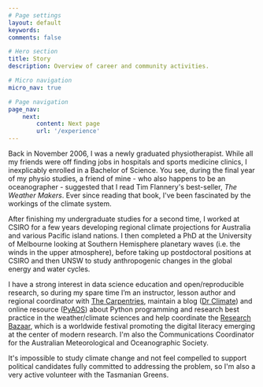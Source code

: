 ```yaml
---
# Page settings
layout: default
keywords:
comments: false

# Hero section
title: Story
description: Overview of career and community activities.

# Micro navigation
micro_nav: true

# Page navigation
page_nav:
    next:
        content: Next page
        url: '/experience'
---
```


Back in November 2006, I was a newly graduated physiotherapist.
While all my friends were off finding jobs in hospitals and sports medicine clinics,
I inexplicably enrolled in a Bachelor of Science.
You see, during the final year of my physio studies,
a friend of mine - who also happens to be an oceanographer - suggested that
I read Tim Flannery's best-seller, *The Weather Makers*.
Ever since reading that book,
I've been fascinated by the workings of the climate system. 

After finishing my undergraduate studies for a second time,
I worked at CSIRO for a few years
developing regional climate projections for Australia and various Pacific island nations.
I then completed a PhD at the University of Melbourne
looking at Southern Hemisphere planetary waves
(i.e. the winds in the upper atmosphere),
before taking up postdoctoral positions at CSIRO and then UNSW
to study anthropogenic changes in the global energy and water cycles.

I have a strong interest in data science education and open/reproducible research,
so during my spare time I’m an instructor, lesson author and
regional coordinator with [The Carpentries](https://carpentries.org/),
maintain a blog ([Dr Climate](http://drclimate.wordpress.com/))
and online resource ([PyAOS](https://pyaos.github.io/))
about Python programming and research best practice in the weather/climate sciences
and help coordinate the [Research Bazaar](https://resbazblog.wordpress.com/),
which is a worldwide festival promoting the digital literacy
emerging at the center of modern research.
I'm also the Communications Coordinator for the
Australian Meteorological and Oceanographic Society.

It's impossible to study climate change and not feel compelled
to support political candidates fully committed to addressing the problem,
so I'm also a very active volunteer with the Tasmanian Greens.
